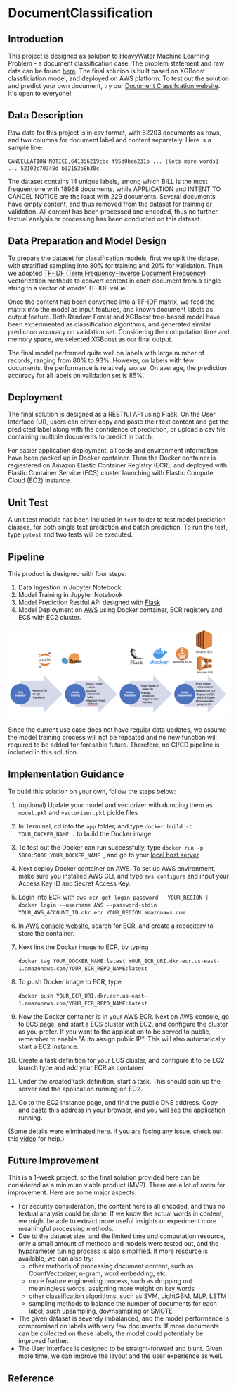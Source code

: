 # DocumentClassification

## Introduction
This project is designed as solution to HeavyWater Machine Learning Problem - a document classification case. The problem statement and raw data can be found [here](https://github.com/HeavyWater-Solutions/document-classification-test). The final solution is built based on XGBoost classficiation model, and deployed on AWS platform. To test out the solution and predict your own document, try our [Document Classifcation website](ec2). It's open to everyone!

## Data Description

Raw data for this project is in csv format, with 62203 documents as rows, and two columns for document label and content separately. Here is a sample line:

```
CANCELLATION NOTICE,641356219cbc f95d0bea231b ... [lots more words] ... 52102c70348d b32153b8b30c
```

The dataset contains 14 unique labels, among which BILL is the most frequent one with 18968 documents, while APPLICATION and INTENT TO CANCEL NOTICE are the least with 229 documents. Several documents have empty content, and thus removed from the dataset for training or validation. All content has been processed and encoded, thus no further textual analysis or processing has been conducted on this dataset. 

## Data Preparation and Model Design

To prepare the dataset for classification models, first we split the dataset with stratified sampling into 80% for training and 20% for validation. Then we adopted [TF-IDF (Term Frequency–Inverse Document Frequency)][1] vectorization methods to convert content in each document from a single string to a vector of words' TF-IDF value. 

Once the content has been converted into a TF-IDF matrix, we feed the matrix into the model as input features, and known document labels as output feature. Both Random Forest and XGBoost tree-based model have been experimented as classification algorithms, and generated similar prediction accuracy on validation set. Considering the computation time and memory space, we selected XGBoost as our final output. 

The final model performed quite well on labels with large number of records, ranging from 80% to 93%. However, on labels with few documents, the performance is relatively worse. On average, the prediction accuracy for all labels on validation set is 85%.

## Deployment

The final solution is designed as a RESTful API using Flask. On the User Interface (UI), users can either copy and paste their text content and get the predicted label along with the confidence of prediction, or upload a csv file containing multiple documents to predict in batch. 

For easier application deployment, all code and environment information have been packed up in Docker container. Then the Docker container is regiestered on Amazon Elastic Container Registry (ECR), and deployed with Elastic Container Service (ECS) cluster launching with Elastic Compute Cloud (EC2) instance. 

## Unit Test

A unit test module has been included in `test` folder to test model prediction classes, for both single text prediction and batch prediction. To run the test, type `pytest` and two tests will be executed. 

## Pipeline

This product is designed with four steps:

1. Data Ingestion in Jupyter Notebook
2. Model Training in Jupyter Notebook
3. Model Prediction Restful API designed with [Flask][2]
4. Model Deployment on [AWS][3] using Docker container, ECR registery and ECS with EC2 cluster.

![pipeline](Pipeline.png)

Since the current use case does not have regular data updates, we assume the model training process will not be repeated and no new function will required to be added for foresable future. Therefore, no CI/CD pipeline is included in this solution.

## Implementation Guidance

To build this solution on your own, follow the steps below:

1. (optional) Update your model and vectorizer with dumping them as `model.pkl` and `vectorizer.pkl` pickle files

2. In Terminal, cd into the `app` folder, and type `docker build -t YOUR_DOCKER_NAME .` to build the Docker image

3. To test out the Docker can run successfully, type `docker run -p 5000:5000 YOUR_DOCKER_NAME `, and go to your [local host server](localhost:5000)

4. Next deploy Docker container on AWS. To set up AWS environment, make sure you installed AWS CLI, and type `aws configure` and input your Access Key ID and Secret Access Key.

5. Login into ECR with `aws ecr get-login-password --YOUR_REGION | docker login --username AWS --password-stdin YOUR_AWS_ACCOUNT_ID.dkr.ecr.YOUR_REGION.amazonaws.com`

6. In [AWS console website](https://console.aws.amazon.com), search for ECR, and create a repository to store the container.

7. Next link the Docker image to ECR, by typing 

   `docker tag YOUR_DOCKER_NAME:latest YOUR_ECR_URI.dkr.ecr.us-east-1.amazonaws.com/YOUR_ECR_REPO_NAME:latest` 

8. To push Docker image to ECR, type 

   `docker push YOUR_ECR_URI.dkr.ecr.us-east-1.amazonaws.com/YOUR_ECR_REPO_NAME:latest`

9. Now the Docker container is in your AWS ECR. Next on AWS console, go to ECS page, and start a ECS cluster with EC2, and configure the cluster as you prefer. If you want to the application to be served to public, remember to enable "Auto assign public IP". This will also automatically start a EC2 instance.

10. Create a task definition for your ECS cluster, and configure it to be EC2 launch type and add your ECR as container

11. Under the created task definition, start a task. This should spin up the server and the application running on EC2.

12. Go to the EC2 instance page, and find the public DNS address. Copy and paste this address in your browser, and you will see the application running.

(Some details were eliminated here. If you are facing any issue, check out this [video](https://youtu.be/zs3tyVgiBQQ) for help.)

## Future Improvement

This is a 1-week project, so the final solution provided here can be considered as a minimum viable product (MVP). There are a lot of room for improvement. Here are some major aspects:

* For security consideration, the content here is all encoded, and thus no textual analysis could be done. If we know the actual words in content, we might be able to extract more useful insights or experiment more meaningful processing methods.
* Due to the dataset size, and the limited time and computation resource, only a small amount of methods and models were tested out, and the hyparameter tuning process is also simplified. If more resource is available, we can also try:
  * other methods of processing document content, such as CountVectorizer, n-gram, word embedding, etc.
  * more feature engineering process, such as dropping out meaningless words, assigning more weight on key words
  * other classification algorithms, such as SVM, LightGBM, MLP, LSTM
  * sampling methods to balance the number of documents for each label, such upsampling, downsampling or SMOTE
* The given dataset is severely imbalanced, and the model performance is compromised on labels with very few documents. If more documents can be collected on these labels, the model could potentially be improved further.
* The User Interface is designed to be straight-forward and blunt. Given more time, we can improve the layout and the user experience as well.

## Reference
[1]: https://en.wikipedia.org/wiki/Tf–idf	"TF–IDF Explanation"
[2]: https://youtu.be/tjSV6pzJsGg	"Building a simple website and rest-api using Flask"
[3]: https://youtu.be/zs3tyVgiBQQ	"How to Deploy a Docker App to AWS using Elastic Container Service (ECS)"